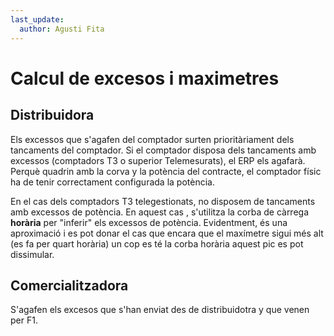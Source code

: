 ```yaml
---
last_update:
  author: Agusti Fita
---
```

# Calcul de excesos i maximetres

## Distribuidora

Els excessos que s'agafen del comptador surten prioritàriament dels tancaments del comptador. Si el comptador disposa dels tancaments amb excessos (comptadors T3 o superior Telemesurats), el ERP els agafarà. Perquè quadrin amb la corva y la potència del contracte, el comptador físic ha de tenir correctament configurada la potència.

En el cas dels comptadors T3 telegestionats, no disposem de tancaments amb excessos de potència. En aquest cas , s'utilitza la corba de càrrega **horària** per "inferir" els excessos de potència. Evidentment, és una aproximació i es pot donar el cas que encara que el maxímetre sigui més alt (es fa per quart horària) un cop es té la corba horària aquest pic es pot dissimular.

## Comercialitzadora

S'agafen els excesos que s'han enviat des de distribuidotra y que venen per F1.
